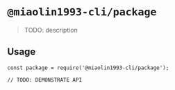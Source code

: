 # `@miaolin1993-cli/package`

> TODO: description

## Usage

```
const package = require('@miaolin1993-cli/package');

// TODO: DEMONSTRATE API
```
